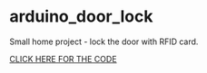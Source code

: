 # arduino_door_lock

Small home project - lock the door with RFID card.

[CLICK HERE FOR THE CODE](https://github.com/alexappsnet/arduino_door_lock/blob/master/door_lock.ino)
